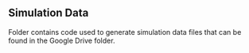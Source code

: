 ## Simulation Data

Folder contains code used to generate simulation data files that can be found in the Google Drive folder.
